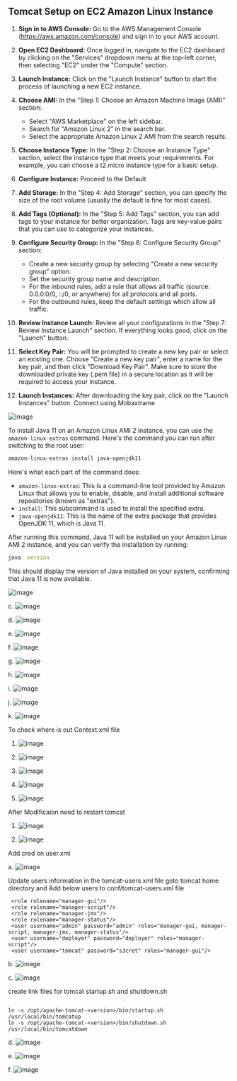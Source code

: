 ## Tomcat Setup on EC2 Amazon Linux Instance 

1. **Sign in to AWS Console:**
   Go to the AWS Management Console (https://aws.amazon.com/console) and sign in to your AWS account.

2. **Open EC2 Dashboard:**
   Once logged in, navigate to the EC2 dashboard by clicking on the "Services" dropdown menu at the top-left corner, then selecting "EC2" under the "Compute" section.

3. **Launch Instance:**
   Click on the "Launch Instance" button to start the process of launching a new EC2 instance.

4. **Choose AMI:**
   In the "Step 1: Choose an Amazon Machine Image (AMI)" section:
   - Select "AWS Marketplace" on the left sidebar.
   - Search for "Amazon Linux 2" in the search bar.
   - Select the appropriate Amazon Linux 2 AMI from the search results.

5. **Choose Instance Type:**
   In the "Step 2: Choose an Instance Type" section, select the instance type that meets your requirements. For example, you can choose a t2.micro instance type for a basic setup.

6. **Configure Instance:**
   Proceed to the Default 

7. **Add Storage:**
   In the "Step 4: Add Storage" section, you can specify the size of the root volume (usually the default is fine for most cases).

8. **Add Tags (Optional):**
   In the "Step 5: Add Tags" section, you can add tags to your instance for better organization. Tags are key-value pairs that you can use to categorize your instances.

9. **Configure Security Group:**
   In the "Step 6: Configure Security Group" section:
   - Create a new security group by selecting "Create a new security group" option.
   - Set the security group name and description.
   - For the inbound rules, add a rule that allows all traffic (source: 0.0.0.0/0, ::/0, or anywhere) for all protocols and all ports.
   - For the outbound rules, keep the default settings which allow all traffic.

10. **Review Instance Launch:**
    Review all your configurations in the "Step 7: Review Instance Launch" section. If everything looks good, click on the "Launch" button.

11. **Select Key Pair:**
    You will be prompted to create a new key pair or select an existing one. Choose "Create a new key pair", enter a name for the key pair, and then click "Download Key Pair". Make sure to store the downloaded private key (.pem file) in a secure location as it will be required to access your instance.

12. **Launch Instances:**
    After downloading the key pair, click on the "Launch Instances" button. Connect using Mobaxtrame 

![image](https://github.com/pranav278/Simple_Devops_Project/assets/84725860/f0c10770-e35d-4406-81c5-d5fbde40f66a)

To install Java 11 on an Amazon Linux AMI 2 instance, you can use the `amazon-linux-extras` command. Here's the command you can run after switching to the root user:

```bash
amazon-linux-extras install java-openjdk11
```

Here's what each part of the command does:

- `amazon-linux-extras`: This is a command-line tool provided by Amazon Linux that allows you to enable, disable, and install additional software repositories (known as "extras").
- `install`: This subcommand is used to install the specified extra.
- `java-openjdk11`: This is the name of the extra package that provides OpenJDK 11, which is Java 11.

After running this command, Java 11 will be installed on your Amazon Linux AMI 2 instance, and you can verify the installation by running:

```bash
java -version
```

This should display the version of Java installed on your system, confirming that Java 11 is now available.

![image](https://github.com/pranav278/Simple_Devops_Project/assets/84725860/2771b9ab-8eb1-4a4b-b36a-ccb8e3f31cbb)

c. ![image](https://github.com/pranav278/Simple_Devops_Project/assets/84725860/6aac289e-30ad-426f-8a3e-0f59d5d70f60)

d. ![image](https://github.com/pranav278/Simple_Devops_Project/assets/84725860/5ec37763-cc76-4a69-b46e-27b8b68d7eb9)

e. ![image](https://github.com/pranav278/Simple_Devops_Project/assets/84725860/a9885cc6-28c2-4d51-affa-f463987f07b2)

f. ![image](https://github.com/pranav278/Simple_Devops_Project/assets/84725860/78493f9d-fb52-40fc-80d2-b81fa1bc495e)


g. ![image](https://github.com/pranav278/Simple_Devops_Project/assets/84725860/c31f9811-0f05-4175-a960-6446f5a936b3)

h. ![image](https://github.com/pranav278/Simple_Devops_Project/assets/84725860/107c63dc-83e9-4b1c-9199-99e32aabcd37)

i. ![image](https://github.com/pranav278/Simple_Devops_Project/assets/84725860/6198bf50-fc90-43de-a670-dcd39edf5f30)

j. ![image](https://github.com/pranav278/Simple_Devops_Project/assets/84725860/407c6efc-9eb6-4190-8711-7dc11f66324f)

k. ![image](https://github.com/pranav278/Simple_Devops_Project/assets/84725860/ff502ed7-3ba4-4e68-9abb-00adfb6fe870)

To check where is out Context.xml file

1. ![image](https://github.com/pranav278/Simple_Devops_Project/assets/84725860/92a062fd-2554-4b00-9653-a45b7ea55038)
2. ![image](https://github.com/pranav278/Simple_Devops_Project/assets/84725860/6068b8fb-8937-443e-9470-6c499bcc2227)
3. ![image](https://github.com/pranav278/Simple_Devops_Project/assets/84725860/c5fc893e-05c0-40b9-a272-b6994442b422)
4. ![image](https://github.com/pranav278/Simple_Devops_Project/assets/84725860/51fbd8bb-4322-48a6-9d33-574b0899e104)


5. ![image](https://github.com/pranav278/Simple_Devops_Project/assets/84725860/f2c97861-5a60-40ad-b6aa-d3c2277a538f)

After Modificaion need to restart tomcat

1. ![image](https://github.com/pranav278/Simple_Devops_Project/assets/84725860/d81699d8-8228-498a-8dd9-e7c73dbfb080)

2. ![image](https://github.com/pranav278/Simple_Devops_Project/assets/84725860/a1d100b0-d713-4650-aa15-76ae7c9b3186)

Add cred on user.xml

a. ![image](https://github.com/pranav278/Simple_Devops_Project/assets/84725860/b11e11fc-88e6-4eaf-b9ff-b309539de2d0)

Update users information in the tomcat-users.xml file goto tomcat home directory and Add below users to conf/tomcat-users.xml file
```
 <role rolename="manager-gui"/>
 <role rolename="manager-script"/>
 <role rolename="manager-jmx"/>
 <role rolename="manager-status"/>
 <user username="admin" password="admin" roles="manager-gui, manager-script, manager-jmx, manager-status"/>
 <user username="deployer" password="deployer" roles="manager-script"/>
 <user username="tomcat" password="s3cret" roles="manager-gui"/>
```
b. ![image](https://github.com/pranav278/Simple_Devops_Project/assets/84725860/6189bc96-1ac0-4d40-aa52-f00cf15ae54e)

c. ![image](https://github.com/pranav278/Simple_Devops_Project/assets/84725860/2084b072-f396-4fc3-b28d-61d79047bce4)

create link files for tomcat startup.sh and shutdown.sh
```

ln -s /opt/apache-tomcat-<version>/bin/startup.sh /usr/local/bin/tomcatup
ln -s /opt/apache-tomcat-<version>/bin/shutdown.sh /usr/local/bin/tomcatdown
```

d. ![image](https://github.com/pranav278/Simple_Devops_Project/assets/84725860/361d91ec-df00-4a4b-b4f4-74c5d38098f2)

e. ![image](https://github.com/pranav278/Simple_Devops_Project/assets/84725860/119c8da3-f8d1-495f-b9c6-c5c0a28c0b61)

f. ![image](https://github.com/pranav278/Simple_Devops_Project/assets/84725860/65f9558c-3375-4fd5-bd86-2ec69270ae77)






















